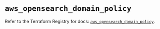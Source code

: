 # `aws_opensearch_domain_policy`

Refer to the Terraform Registry for docs: [`aws_opensearch_domain_policy`](https://registry.terraform.io/providers/hashicorp/aws/4.54.0/docs/resources/opensearch_domain_policy).
